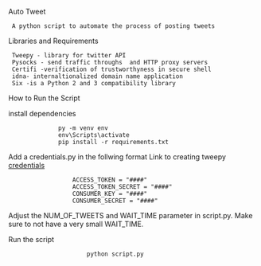 Auto Tweet

     A python script to automate the process of posting tweets
   

Libraries and Requirements

     Tweepy - library for twitter API
     Pysocks - send traffic throughs  and HTTP proxy servers
     Certifi -verification of trustworthyness in secure shell 
     idna- internaltionalized domain name application
     Six -is a Python 2 and 3 compatibility library

How to Run the Script

  install dependencies
  
                  py -m venv env
                  env\Scripts\activate
                  pip install -r requirements.txt

Add a credentials.py in the follwing format 
      Link to creating tweepy [credentials](https://developer.twitter.com)

                      ACCESS_TOKEN = "####"
                      ACCESS_TOKEN_SECRET = "####"
                      CONSUMER_KEY = "####"
                      CONSUMER_SECRET = "####"

 Adjust the NUM_OF_TWEETS and WAIT_TIME parameter in  script.py. Make sure to not have a very small WAIT_TIME.

Run the script
                          
                          python script.py

